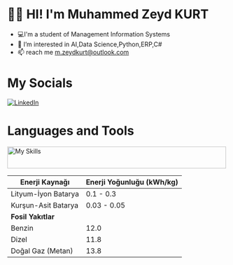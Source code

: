 # 🙋‍♂️ HI! I'm Muhammed Zeyd KURT
- 💻I'm a student of Management Information Systems
- 👀 I’m interested in AI,Data Science,Python,ERP,C#
- 📫 reach me m.zeydkurt@outlook.com


#  My Socials 
[![LinkedIn](https://img.shields.io/badge/LinkedIn-2867B2?style=flat&logo=linkedin&logoColor=white)](https://www.linkedin.com/in/zeyd-kurt/)


#  Languages and Tools
<img src="https://skillicons.dev/icons?i=py,anaconda,c,cs,pycharm,mysql" alt="My Skills" width="500" height="50">


<!---
mzeydkurt/mzeydkurt is a ✨ special ✨ repository because its `README.md` (this file) appears on your GitHub profile.
You can click the Preview link to take a look at your changes.
--->


| **Enerji Kaynağı**      | **Enerji Yoğunluğu (kWh/kg)** |
|--------------------------|-------------------------------|
| Lityum-İyon Batarya      | 0.1 - 0.3                     |
| Kurşun-Asit Batarya      | 0.03 - 0.05                   |
| **Fosil Yakıtlar**       |                               |
| Benzin                   | 12.0                          |
| Dizel                    | 11.8                          |
| Doğal Gaz (Metan)        | 13.8                          |
